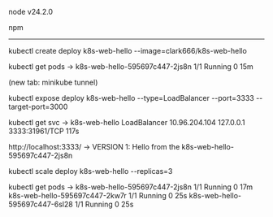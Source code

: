 node  v24.2.0

npm


-----------------


kubectl create deploy k8s-web-hello --image=clark666/k8s-web-hello

kubectl get pods ->
k8s-web-hello-595697c447-2js8n   1/1     Running   0          15m

(new tab:  minikube tunnel)

kubectl expose deploy k8s-web-hello --type=LoadBalancer --port=3333 --target-port=3000

kubectl get svc -> 
k8s-web-hello     LoadBalancer   10.96.204.104    127.0.0.1     3333:31961/TCP   117s


http://localhost:3333/ -> 
VERSION 1: Hello from the k8s-web-hello-595697c447-2js8n



kubectl scale deploy k8s-web-hello --replicas=3

kubectl get pods ->
k8s-web-hello-595697c447-2js8n   1/1     Running   0          17m
k8s-web-hello-595697c447-2kw7r   1/1     Running   0          25s
k8s-web-hello-595697c447-6sl28   1/1     Running   0          25s